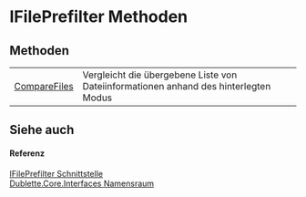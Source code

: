 # IFilePrefilter Methoden




## Methoden
<table>
<tr>
<td><a href="M_Dublette_Core_Interfaces_IFilePrefilter_CompareFiles">CompareFiles</a></td>
<td>Vergleicht die übergebene Liste von Dateiinformationen anhand des hinterlegten Modus</td></tr>
</table>

## Siehe auch


#### Referenz
<a href="T_Dublette_Core_Interfaces_IFilePrefilter">IFilePrefilter Schnittstelle</a>  
<a href="N_Dublette_Core_Interfaces">Dublette.Core.Interfaces Namensraum</a>  

